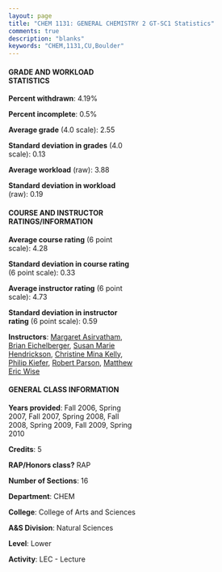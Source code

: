```yaml
---
layout: page
title: "CHEM 1131: GENERAL CHEMISTRY 2 GT-SC1 Statistics"
comments: true
description: "blanks"
keywords: "CHEM,1131,CU,Boulder"
---
```

<head>
<script src="https://ajax.googleapis.com/ajax/libs/jquery/2.1.3/jquery.min.js"></script>
<script src="https://dl.dropboxusercontent.com/s/pc42nxpaw1ea4o9/highcharts.js?dl=0"></script>
<!-- <script src="../assets/js/highcharts.js"></script> -->
<style type="text/css">@font-face {
	font-family: "Bebas Neue";
	src: url(https://www.filehosting.org/file/details/544349/BebasNeue Regular.otf) format("opentype");
	}
	h1.Bebas { 
		font-family: "Bebas Neue", Verdana, Tahoma;
	}
</style>
</head>
<body>
	<div id="container" style="float: right; width: 45%; height: 88%; margin-left: 2.5%; margin-right: 2.5%;"></div>
	<script language="JavaScript">
		$(document).ready(function() {
		var chart = {type: 'column'};
		var title = {text: 'Grade Distribution'};
		var xAxis = {categories: ['A','B','C','D','F'],crosshair: true};
		var yAxis = {min: 0,title: {text: 'Percentage'}};
		var tooltip = {headerFormat: '<center><b><span style="font-size:20px">{point.key}</span></b></center>',
		               pointFormat: '<td style="padding:0"><b>{point.y:.1f}%</b></td>',
		               footerFormat: '</table>',shared: true,useHTML: true};
		var plotOptions = {column: {pointPadding: 0.0,borderWidth: 0}};  
		var credits = {enabled: false};var series= [{name: 'Percent',data: [16.06,39.97,32.3,7.99,3.67,]}];
		var json = {};
		json.chart = chart;
		json.title = title;
		json.tooltip = tooltip;
		json.xAxis = xAxis;
		json.yAxis = yAxis;  
		json.series = series;
		json.plotOptions = plotOptions;  
		json.credits = credits;
		$('#container').highcharts(json);
	});
	</script>
</body>
			   
#### GRADE AND WORKLOAD STATISTICS

**Percent withdrawn**: 4.19%

**Percent incomplete**: 0.5%

**Average grade** (4.0 scale): 2.55

**Standard deviation in grades** (4.0 scale): 0.13

**Average workload** (raw): 3.88

**Standard deviation in workload** (raw): 0.19

#### COURSE AND INSTRUCTOR RATINGS/INFORMATION

**Average course rating** (6 point scale): 4.28

**Standard deviation in course rating** (6 point scale): 0.33

**Average instructor rating** (6 point scale): 4.73

**Standard deviation in instructor rating** (6 point scale): 0.59

**Instructors**: <a href='../../instructors/Margaret_Asirvatham'>Margaret Asirvatham</a>, <a href='../../instructors/Brian_Eichelberger'>Brian Eichelberger</a>, <a href='../../instructors/Susan_Marie_Hendrickson'>Susan Marie Hendrickson</a>, <a href='../../instructors/Christine_Mina_Kelly'>Christine Mina Kelly</a>, <a href='../../instructors/Philip_Kiefer'>Philip Kiefer</a>, <a href='../../instructors/Robert_Parson'>Robert Parson</a>, <a href='../../instructors/Matthew_Eric_Wise'>Matthew Eric Wise</a>

#### GENERAL CLASS INFORMATION

**Years provided**: Fall 2006, Spring 2007, Fall 2007, Spring 2008, Fall 2008, Spring 2009, Fall 2009, Spring 2010

**Credits**: 5

**RAP/Honors class?** RAP

**Number of Sections**: 16

**Department**: CHEM

**College**: College of Arts and Sciences

**A&S Division**: Natural Sciences

**Level**: Lower

**Activity**: LEC - Lecture
